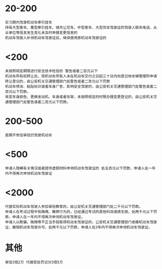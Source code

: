 # 20-200  
	实习期内驾驶机动车牵引挂车  
	持有大型客车、重型牵引挂车、城市公交车、中型客车、大型货车驾驶证的驾驶人联系电话、从业单位等信息发生变化未及时申报变更信息的  
	机动车驾驶人补领机动车驾驶证后，继续使用原机动车驾驶证的  
	  
	  
	  
	  
	  
	  
	  
	  
# <200  
	未按照规定期限进行安全技术检验的 警告或者二百元以下  
	机动车所有权转让后，现机动车所有人未在机动车交付之日起三十日内向登记地车辆管理所申请转让登记的，由公安机关交通管理部门处警告或者二百元以下罚款  
	机动车喷涂、粘贴标识或者车身广告，影响安全驾驶的，由公安机关交通管理部门处警告或者二百元以下罚款。  
	改变车身颜色、更换发动机、车身或者车架，未按照规定的时限办理变更登记的，由公安机关交通管理部门处警告或者二百元以下罚款。  
	  
	  
	  
	  
	  
	  
	  
	  
	  
# 200-500  
	逾期不参加审验仍驾驶机动车  
  
  
  
  
  
  
# <500  
	申请人隐瞒有关情况或者提供虚假材料申领机动车驾驶证的 处五百元以下罚款，申请人在一年内不得再次申领机动车驾驶证  
  
  
  
  
  
  
  
  
  
# <2000  
	代替实际机动车驾驶人参加审验教育的，由公安机关交通管理部门处二千元以下罚款。  
	申请人在考试过程中有贿赂、舞弊行为的，已经通过考试的其他科目成绩无效，处两千元以下罚款，申请人在一年内不得再次申领机动车驾驶证。  
	申请人以欺骗、贿赂等不正当手段取得机动车驾驶证的，公安机关交通管理部门收缴机动车驾驶证，撤销机动车驾驶许可，处两千元以下罚款，申请人在3年内不得再次申领机动车驾驶证。  
  
  
  
  
  
  
  
  
# 其他  
	审验3倍2万 代接受处罚记分3倍5万  
